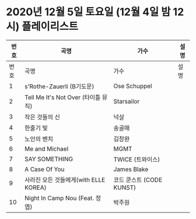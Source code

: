 # 2020년 12월 5일 토요일 (12월 4일 밤 12시) 플레이리스트

| 번호 | 곡명 | 가수 | 설명 |
|------|------|------|------|
| 번호 | 곡명 | 가수 | 설명 |
| 1 | s'Rothe-Zauerli (B기도문) | Ose Schuppel |  |
| 2 | Tell Me It's Not Over (타이틀 뮤직) | Starsailor |  |
| 3 | 작은 것들의 신 | 넉살 |  |
| 4 | 한줄기 빛 | 송골매 |  |
| 5 | 노인의 벤치 | 김창완 |  |
| 6 | Me and Michael | MGMT |  |
| 7 | SAY SOMETHING | TWICE (트와이스) |  |
| 8 | A Case Of You | James Blake |  |
| 9 | 사라진 모든 것들에게(with ELLE KOREA) | 코드 쿤스트 (CODE KUNST) |  |
| 10 | Night In Camp Nou (Feat. 정엽) | 박주원 |  |
